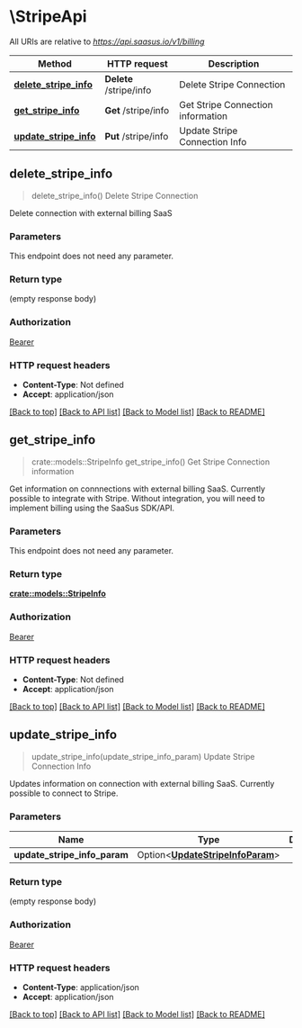 # \StripeApi

All URIs are relative to *https://api.saasus.io/v1/billing*

Method | HTTP request | Description
------------- | ------------- | -------------
[**delete_stripe_info**](StripeApi.md#delete_stripe_info) | **Delete** /stripe/info | Delete Stripe Connection
[**get_stripe_info**](StripeApi.md#get_stripe_info) | **Get** /stripe/info | Get Stripe Connection information
[**update_stripe_info**](StripeApi.md#update_stripe_info) | **Put** /stripe/info | Update Stripe Connection Info



## delete_stripe_info

> delete_stripe_info()
Delete Stripe Connection

Delete connection with external billing SaaS 

### Parameters

This endpoint does not need any parameter.

### Return type

 (empty response body)

### Authorization

[Bearer](../README.md#Bearer)

### HTTP request headers

- **Content-Type**: Not defined
- **Accept**: application/json

[[Back to top]](#) [[Back to API list]](../README.md#documentation-for-api-endpoints) [[Back to Model list]](../README.md#documentation-for-models) [[Back to README]](../README.md)


## get_stripe_info

> crate::models::StripeInfo get_stripe_info()
Get Stripe Connection information

Get information on connnections with external billing SaaS. Currently possible to integrate with Stripe. Without integration, you will need to implement billing using the SaaSus SDK/API. 

### Parameters

This endpoint does not need any parameter.

### Return type

[**crate::models::StripeInfo**](StripeInfo.md)

### Authorization

[Bearer](../README.md#Bearer)

### HTTP request headers

- **Content-Type**: Not defined
- **Accept**: application/json

[[Back to top]](#) [[Back to API list]](../README.md#documentation-for-api-endpoints) [[Back to Model list]](../README.md#documentation-for-models) [[Back to README]](../README.md)


## update_stripe_info

> update_stripe_info(update_stripe_info_param)
Update Stripe Connection Info

Updates information on connection with external billing SaaS. Currently possible to connect to Stripe. 

### Parameters


Name | Type | Description  | Required | Notes
------------- | ------------- | ------------- | ------------- | -------------
**update_stripe_info_param** | Option<[**UpdateStripeInfoParam**](UpdateStripeInfoParam.md)> |  |  |

### Return type

 (empty response body)

### Authorization

[Bearer](../README.md#Bearer)

### HTTP request headers

- **Content-Type**: application/json
- **Accept**: application/json

[[Back to top]](#) [[Back to API list]](../README.md#documentation-for-api-endpoints) [[Back to Model list]](../README.md#documentation-for-models) [[Back to README]](../README.md)

